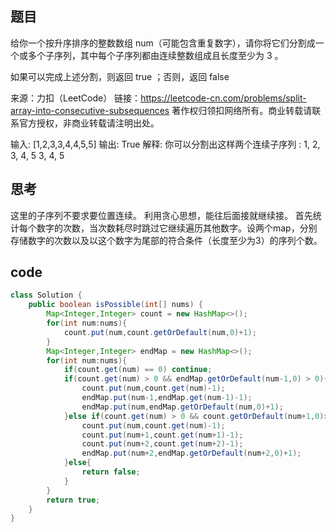 ## 题目
给你一个按升序排序的整数数组 num（可能包含重复数字），请你将它们分割成一个或多个子序列，其中每个子序列都由连续整数组成且长度至少为 3 。

如果可以完成上述分割，则返回 true ；否则，返回 false 

来源：力扣（LeetCode）
链接：https://leetcode-cn.com/problems/split-array-into-consecutive-subsequences
著作权归领扣网络所有。商业转载请联系官方授权，非商业转载请注明出处。

输入: [1,2,3,3,4,4,5,5]
输出: True
解释:
你可以分割出这样两个连续子序列 : 
1, 2, 3, 4, 5
3, 4, 5

## 思考
这里的子序列不要求要位置连续。  利用贪心思想，能往后面接就继续接。
首先统计每个数字的次数，当次数耗尽时跳过它继续遍历其他数字。设两个map，分别存储数字的次数以及以这个数字为尾部的符合条件（长度至少为3）的序列个数。

## code
```java
class Solution {
    public boolean isPossible(int[] nums) {
        Map<Integer,Integer> count = new HashMap<>();
        for(int num:nums){
            count.put(num,count.getOrDefault(num,0)+1);
        }
        Map<Integer,Integer> endMap = new HashMap<>();
        for(int num:nums){
            if(count.get(num) == 0) continue;
            if(count.get(num) > 0 && endMap.getOrDefault(num-1,0) > 0){
                count.put(num,count.get(num)-1);
                endMap.put(num-1,endMap.get(num-1)-1);
                endMap.put(num,endMap.getOrDefault(num,0)+1);
            }else if(count.get(num) > 0 && count.getOrDefault(num+1,0)>0 && count.getOrDefault(num+2,0)>0){
                count.put(num,count.get(num)-1);
                count.put(num+1,count.get(num+1)-1);
                count.put(num+2,count.get(num+2)-1);
                endMap.put(num+2,endMap.getOrDefault(num+2,0)+1);
            }else{
                return false;
            }
        }
        return true;
    }
}
```